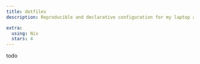 ```yaml
---
title: dotfiles
description: Reproducible and declarative configuration for my laptop and cluster using NixOS

extra:
  using: Nix
  stars: 4
---
```


todo
